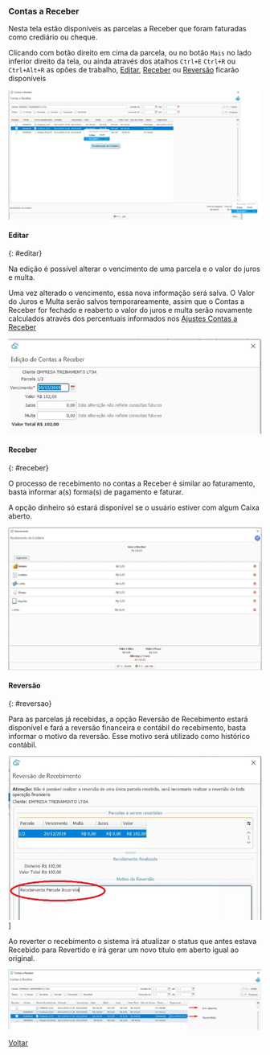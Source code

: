 ### Contas a Receber

Nesta tela estão disponíveis as parcelas a Receber que foram faturadas como crediário ou cheque.

Clicando com botão direito em cima da parcela,  ou no botão `Mais` no lado inferior direito da tela, ou ainda através dos atalhos  `Ctrl+E` `Ctrl+R` ou `Ctrl+Alt+R` as opões de trabalho, [Editar](financeiro_contas_receber.md#editar), [Receber](financeiro_contas_receber.md#receber) ou [Reversão](financeiro_contas_receber.md#reversao) ficarão disponíveis



![](images/financeiro_contas_receber.jpg)

#### Editar
{: #editar}


Na edição é possível alterar o vencimento de uma parcela e o valor do juros e multa. 

Uma vez alterado o vencimento, essa nova informação será salva. O Valor do Juros e Multa serão salvos temporareamente, assim que o Contas a Receber for fechado e reaberto o valor do juros e multa serão novamente calculados através dos percentuais informados nos [Ajustes Contas a Receber](ajustes_contas_receber.md)



![](images/financeiro_contas_receber.editar.jpg)



#### Receber
{: #receber}

O processo de recebimento no contas a Receber é similar ao faturamento, basta informar a(s) forma(s) de pagamento e faturar. 

A opção dinheiro só estará disponível se o usuário estiver com algum Caixa aberto.

![](images/financeiro_contas_receber_receber.jpg)



#### Reversão
{: #reversao}

Para as parcelas já recebidas, a opção Reversão de Recebimento estará disponível e fará a reversão financeira e contábil do recebimento, basta informar o motivo da reversão. Esse motivo será utilizado como histórico contábil.

![](images/financeiro_contas_receber_reversao.jpg)]



Ao reverter o recebimento o sistema irá atualizar o status que antes estava Recebido para Revertido e irá gerar um novo título em aberto igual ao original.

![](images/financeiro_contas_receber_revertido.jpg)

[Voltar](financeiro.md)

